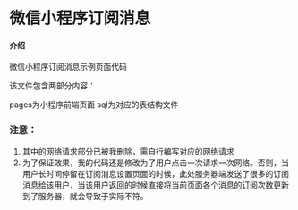 # 微信小程序订阅消息

#### 介绍
微信小程序订阅消息示例页面代码

该文件包含两部分内容：

pages为小程序前端页面
sql为对应的表结构文件

### 注意：
1. 其中的网络请求部分已被我删除，需自行编写对应的网络请求
2. 为了保证效果，我的代码还是修改为了用户点击一次请求一次网络。否则，当用户长时间停留在订阅消息设置页面的时候，此处服务器端发送了很多的订阅消息给该用户，当该用户返回的时候直接将当前页面各个消息的订阅次数更新到了服务器，就会导致于实际不符。

